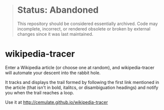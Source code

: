 > # Status: Abandoned
> This repository should be considered essentially archived. Code may incomplete, incorrect, or rendered obsolete or broken by external changes since it was last maintained.

wikipedia-tracer
================

Enter a Wikipedia article (or choose one at random), and wikipedia-tracer will automate your descent into the rabbit hole.

It tracks and displays the trail formed by following the first link mentioned in the article (that isn't in bold, italitcs, or disambiguation headings) and notify you when the trail reaches a loop. 

Use it at http://cemulate.github.io/wikipedia-tracer

